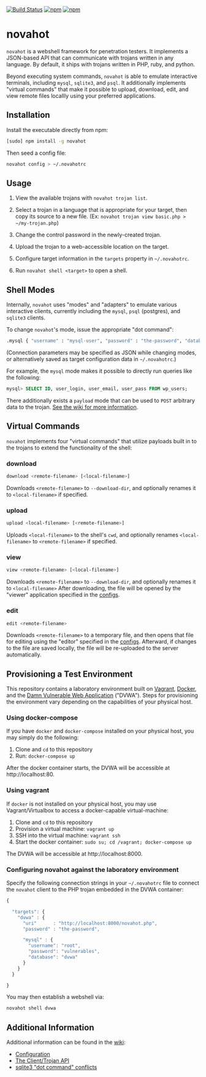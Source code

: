 [![Build Status](https://travis-ci.org/chrisallenlane/novahot.svg)](https://travis-ci.org/chrisallenlane/novahot)
[![npm](https://img.shields.io/npm/v/novahot.svg)]()
[![npm](https://img.shields.io/npm/dt/novahot.svg)]()


novahot
=======
`novahot` is a webshell framework for penetration testers. It implements a
JSON-based API that can communicate with trojans written in any language. By
default, it ships with trojans written in PHP, ruby, and python.

Beyond executing system commands, `novahot` is able to emulate interactive
terminals, including `mysql`, `sqlite3`, and `psql`. It additionally implements
"virtual commands" that make it possible to upload, download, edit, and view
remote files locallly using your preferred applications.


Installation
------------
Install the executable directly from npm:

```sh
[sudo] npm install -g novahot
```

Then seed a config file:

```sh
novahot config > ~/.novahotrc
```


Usage
-----
1. View the available trojans with `novahot trojan list`.

2. Select a trojan in a language that is appropriate for your target, then copy
   its source to a new file. (Ex: `novahot trojan view basic.php > ~/my-trojan.php`)

3. Change the control password in the newly-created trojan.

4. Upload the trojan to a web-accessible location on the target.

5. Configure target information in the `targets` property in `~/.novahotrc`.

6. Run `novahot shell <target>` to open a shell.


Shell Modes
-----------
Internally, `novahot` uses "modes" and "adapters" to emulate various
interactive clients, currently including the `mysql`, `psql` (postgres), and
`sqlite3` clients.

To change `novahot`'s mode, issue the appropriate "dot command":

```sh
.mysql { "username" : "mysql-user", "password" : "the-password", "database" : "the-database" }
```

(Connection parameters may be specified as JSON while changing modes, or
alternatively saved as target configuration data in `~/.novahotrc`.)

For example, the `mysql` mode makes it possible to directly run queries like
the following:

```sql
mysql> SELECT ID, user_login, user_email, user_pass FROM wp_users;
```

There additionally exists a `payload` mode that can be used to `POST` arbitrary
data to the trojan. [See the wiki for more information][payload-mode].


Virtual Commands
----------------
`novahot` implements four "virtual commands" that utilize payloads built in
to the trojans to extend the functionality of the shell:

### download ###
```sh
download <remote-filename> [<local-filename>]
```

Downloads `<remote-filename>` to `--download-dir`, and optionally renames it to
`<local-filename>` if specified.

### upload ###
```sh
upload <local-filename> [<remote-filename>]
```

Uploads `<local-filename>` to the shell's `cwd`, and optionally renames
`<local-filename>` to `<remote-filename>` if specified.

### view ###
```sh
view <remote-filename> [<local-filename>]
```

Downloads `<remote-filename>` to `--download-dir`, and optionally renames it to
`<local-filename>` After downloading, the file will be opened by the "viewer"
application specified in the [configs][configuration].

### edit ###
```sh
edit <remote-filename>
```

Downloads `<remote-filename>` to a temporary file, and then opens that file for
editing using the "editor" specified in the [configs][configuration].
Afterward, if changes to the file are saved locally, the file will be
re-uploaded to the server automatically.


Provisioning a Test Environment
-------------------------------
This repository contains a laboratory environment built on [Vagrant][],
[Docker][], and the [Damn Vulnerable Web Application][dvwa] ("DVWA").  Steps
for provisioning the environment vary depending on the capabilities of your
physical host.

### Using docker-compose ###
If you have `docker` and `docker-compose` installed on your physical host, you
may simply do the following:

1. Clone and `cd` to this repository
2. Run: `docker-compose up`

After the docker container starts, the DVWA will be accessible at
http://localhost:80.

### Using vagrant ###
If `docker` is not installed on your physical host, you may use
Vagrant/Virtualbox to access a docker-capable virtual-machine:

1. Clone and `cd` to this repository
2. Provision a virtual machine: `vagrant up`
3. SSH into the virtual machine: `vagrant ssh`
4. Start the docker container: `sudo su; cd /vagrant; docker-compose up`

The DVWA will be accessible at http://localhost:8000.

### Configuring novahot against the laboratory environment ###
Specify the following connection strings in your `~/.novahotrc` file to connect
the `novahot` client to the PHP trojan embedded in the DVWA container:

```javascript
{

  "targets": {
    "dvwa" : {
      "uri"      : "http://localhost:8000/novahot.php",
      "password" : "the-password",

      "mysql" : {
        "username": "root",
        "password": "vulnerables",
        "database": "dvwa"
      }
    }
  }

}
```

You may then establish a webshell via:

```sh
novahot shell dvwa
```

Additional Information
----------------------
Additional information can be found in the [wiki][]:

- [Configuration][configuration]
- [The Client/Trojan API][api]
- [sqlite3 "dot command" conflicts][sqlite-dotcommands]

[Docker]:             https://www.docker.com/
[Vagrant]:            https://www.vagrantup.com/
[api]:                https://github.com/chrisallenlane/novahot/wiki/The-Client-Trojan-API
[configuration]:      https://github.com/chrisallenlane/novahot/wiki/Configuring
[dvwa]:               http://www.dvwa.co.uk/
[payload-mode]:       https://github.com/chrisallenlane/novahot/wiki/The-Client-Trojan-API#payload-mode
[sqlite-dotcommands]: https://github.com/chrisallenlane/novahot/wiki/SQLite3-Mode-%22dot-command%22-Conflicts
[wiki]:               https://github.com/chrisallenlane/novahot/wiki
